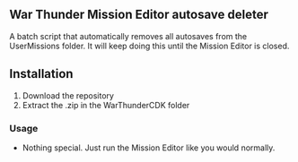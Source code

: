 ## War Thunder Mission Editor autosave deleter

A batch script that automatically removes all autosaves from the UserMissions folder. It will keep doing this until the Mission Editor is closed.
## Installation

1. Download the repository
2. Extract the .zip in the WarThunderCDK folder

### Usage
- Nothing special. Just run the Mission Editor like you would normally.

